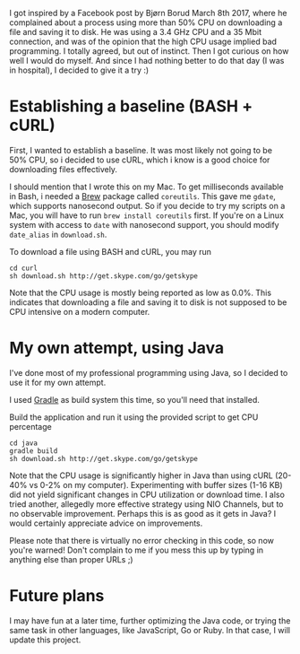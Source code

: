 I got inspired by a Facebook post by Bjørn Borud March 8th 2017, where he complained 
about a process using more than 50% CPU on downloading a file and saving it to disk. 
He was using a 3.4 GHz CPU and a 35 Mbit connection, and was of the opinion that the 
high CPU usage implied bad programming. I totally agreed, but out of instinct. 
Then I got curious on how well I would do myself. And since I had nothing better to do that day 
(I was in hospital), I decided to give it a try :)

# Establishing a baseline (BASH + cURL)

First, I wanted to establish a baseline. It was most likely not going to be 50% CPU, so i decided to
use cURL, which i know is a good choice for downloading files effectively.

I should mention that I wrote this on my Mac. To get milliseconds available in Bash, i needed a 
[Brew](http://docs.brew.sh) package called `coreutils`. 
This gave me `gdate`, which supports nanosecond output.
So if you decide to try my scripts on a Mac, you will have to run `brew install coreutils` first. 
If you're on a Linux system with access to `date` with nanosecond support, you should modify `date_alias` 
in `download.sh`.

To download a file using BASH and cURL, you may run

```
cd curl
sh download.sh http://get.skype.com/go/getskype
```

Note that the CPU usage is mostly being reported as low as 0.0%. This indicates that downloading a file
and saving it to disk is not supposed to be CPU intensive on a modern computer.

# My own attempt, using Java

I've done most of my professional programming using Java, so I decided to use it for my own attempt.

I used [Gradle](https://gradle.org) as build system this time, so you'll need that installed. 

Build the application and run it using the provided script to get CPU percentage

   
```
cd java
gradle build
sh download.sh http://get.skype.com/go/getskype
```

Note that the CPU usage is significantly higher in Java than using cURL (20-40% vs 0-2% on my computer).
Experimenting with buffer sizes (1-16 KB) did not yield significant changes in CPU utilization or 
 download time. I also tried another, allegedly more effective strategy using NIO Channels, but to
 no observable improvement. Perhaps this is as good as it gets in Java? I would certainly appreciate 
 advice on improvements.

Please note that there is virtually no error checking in this code, so now you're warned! 
Don't complain to me if you mess this up by typing in anything else than proper URLs ;)

# Future plans

I may have fun at a later time, further optimizing the Java code, or trying the same task in other languages, 
like JavaScript, Go or Ruby. In that case, I will update this project. 
